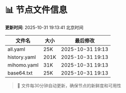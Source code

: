 # 📊 节点文件信息

**更新时间**: 2025-10-31 19:13:41 北京时间

| 文件名 | 大小 | 最后修改 |
|--------|------|----------|
| all.yaml | 25K | 2025-10-31 19:13 |
| history.yaml | 201K | 2025-10-31 19:13 |
| mihomo.yaml | 31K | 2025-10-31 19:13 |
| base64.txt | 25K | 2025-10-31 19:13 |

> 🔄 文件每30分钟自动更新，确保节点的新鲜度和可用性

